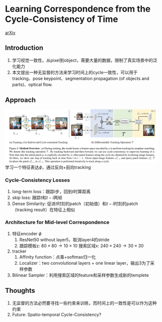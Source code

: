 # Learning Correspondence from the Cycle-Consistency of Time
[arXiv](https://arxiv.org/abs/1903.07593)

## Introduction
1. 学习视觉一致性，从pixel到object，需要大量的数据，限制了真实场景中的泛化能力
2. 本文提出一种无监督的方法来学习时间上的cycle一致性，可以用于tracking、pose keypoint、segmentation propagation (of objects and parts)、optical flow.

## Approach
![time_cycle](./.assets/time_cycle.png)
学习一个特征表达$\phi$，通过反向+前向tracking

### Cycle-Consistency Losses
1. long-term loss：跟踪i步，回到$t$时算距离
2. skip loss: 跟踪$t$和$t-i$两帧
3. Dense Similarity: 促进$t$时刻的patch（初始值）和$t-i$时刻的patch（tracking result）在特征上相似

### Architecture for Mid-level Correspondence
1. 特征encoder $\phi$
   1. ResNet50 without layer5，取消layer4的stride
   2. 跟踪模板z: $80\times 80\to 10\times 10$
      搜索区域x: $240\times 240\to 30 \times 30$
2. tracker
   1. Affinity function：点乘+softmax归一化
   2. Localizer：two convolutional layers + one linear layer，输出3为了采样参数
3. Bilinear Sampler：利用搜索区域的feature和采样参数生成新的templete

## Thoughts
1. 无监督的方法必然要寻找一些约束来训练，而时间上的一致性是可以作为这种约束
2. Future: Spatio-temporal Cycle-Consistency?
